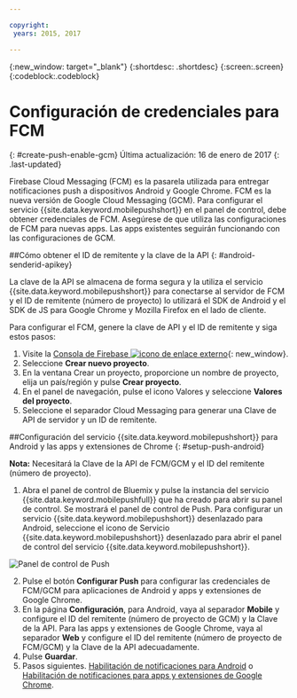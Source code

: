```yaml
---

copyright:
 years: 2015, 2017

---
```


{:new_window: target="_blank"}
{:shortdesc: .shortdesc}
{:screen:.screen}
{:codeblock:.codeblock}

# Configuración de credenciales para FCM
{: #create-push-enable-gcm}
Última actualización: 16 de enero de 2017
{: .last-updated}

Firebase Cloud Messaging (FCM) es la pasarela utilizada para entregar notificaciones push a dispositivos Android y Google Chrome. FCM es la nueva versión de Google Cloud Messaging (GCM). Para configurar el servicio {{site.data.keyword.mobilepushshort}} en el panel de control, debe obtener credenciales de FCM. Asegúrese de que utiliza las configuraciones de FCM para nuevas apps. Las apps existentes seguirán funcionando con las configuraciones de GCM.

##Cómo obtener el ID de remitente y la clave de la API
{: #android-senderid-apikey}

La clave de la API se almacena de forma segura y la utiliza el servicio {{site.data.keyword.mobilepushshort}} para conectarse al servidor de FCM y el ID de remitente (número de proyecto) lo utilizará el SDK de Android y el SDK de JS para Google Chrome y Mozilla Firefox en el lado de cliente. 

Para configurar el FCM, genere la clave de API y el ID de remitente y siga estos pasos:

1. Visite la [Consola de Firebase ![icono de enlace externo](../../icons/launch-glyph.svg "icono de enlace externo")](https://console.firebase.google.com/?pli=1){: new_window}.
2. Seleccione **Crear nuevo proyecto**. 
3. En la ventana Crear un proyecto, proporcione un nombre de proyecto, elija un país/región y pulse **Crear proyecto**.
3. En el panel de navegación, pulse el icono Valores y seleccione **Valores del proyecto**.
4. Seleccione el separador Cloud Messaging para generar una Clave de API de servidor y un ID de remitente.

##Configuración del servicio {{site.data.keyword.mobilepushshort}} para Android y las apps y extensiones de Chrome
{: #setup-push-android}

**Nota:** Necesitará la Clave de la API de FCM/GCM y el ID del remitente (número de proyecto).

1. Abra el panel de control de Bluemix y pulse la instancia del servicio {{site.data.keyword.mobilepushfull}} que ha creado para abrir su panel de control. Se mostrará el panel de control de Push. Para configurar un servicio {{site.data.keyword.mobilepushshort}} desenlazado para Android, seleccione el icono de Servicio {{site.data.keyword.mobilepushshort}} desenlazado para abrir el panel de control del servicio {{site.data.keyword.mobilepushshort}}. 

![Panel de control de Push](images/push_unbound.jpg)

2. Pulse el botón **Configurar Push** para configurar las credenciales de FCM/GCM para aplicaciones de Android y apps y extensiones de Google Chrome.
3. En la página **Configuración**, para Android, vaya al separador **Mobile** y configure el ID del remitente (número de proyecto de GCM) y la Clave de la API. Para las apps y extensiones de Google Chrome, vaya al separador **Web** y configure el ID del remitente (número de proyecto de FCM/GCM) y la Clave de la API adecuadamente.
4. Pulse **Guardar**.
5. Pasos siguientes. [Habilitación de notificaciones para Android](c_enable_push.html) o [Habilitación de notificaciones para apps y extensiones de Google Chrome](c_enable_push.html).


